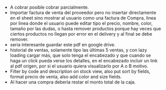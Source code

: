 * A cobrar posible cobrar parcialmente.
* Importar factura de venta del proveedor pero no insertar directamente en el sheet sino mostrar al usuario como una factura de Compra, linea por linea donde el usuario puede editar tipo el precio, nombre, color, tamaño por las dudas, o hasta remover productos porque hay veces que ciertos productos no llegan por error en el delivery y al final se debe remover.
* seria interesante guardar este pdf en google drive. 
* historial de ventas, solamente tipo las últimas 5 ventas, y con lazy loading cargar más, que solo tenga el encabezado y que cuando se haga un click pueda verse los detalles, en el encabezado incluir un link al pdf origen, por si el usuario quiera visualizarlo por A o B motivo.
* Filter by code and description on stock view, also put sort by fields, format precio de venta, also add color and size fields.
* Al hacer una compra debería restar el monto total de la caja.
